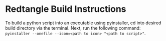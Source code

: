 # Redtangle Build Instructions
To build a python script into an executable using pyinstaller, cd into desired build directory via the terminal.
Next, run the following command: `pyinstaller --onefile --icon=<path to icon> "<path to script>"`.